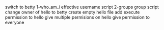 switch to betty
1-who_am_i effective username script
2-groups group script
change owner of hello to betty
create empty hello file
add execute permission to hello
give multiple permisions on hello
give permission to everyone
